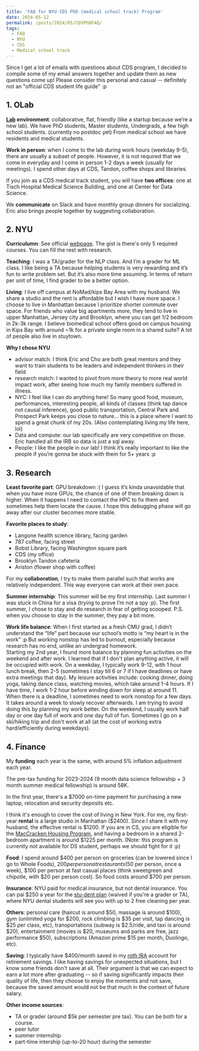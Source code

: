 ```yaml
---
title: 'FAQ for NYU CDS PhD (medical school track) Program'
date: 2024-05-12
permalink: /posts/2024/05/CDSPhDFAQ/
tags:
  - FAQ
  - NYU
  - CDS
  - Medical school track
---
```


Since I get a lot of emails with questions about CDS program, I decided to compile some of my email answers together and update them as new questions come up!
Please consider this personal and casual -- definitely not an "official CDS student life guide" :p

## 1. OLab

**[Lab](https://www.nyuolab.org/) environment**: collaborative, flat, friendly (like a startup because we’re a new lab). We have PhD students, Master students, Undergrads, 
a few high school students. (currently no postdoc yet) From medical school we have residents and medical students.

**Work in person**: when I come to the lab during work hours (weekday 9-5), there are usually a subset of people. However, it is not required that we come in everyday and I come in person 1-2 days a week (usually for meetings). I spend other days at CDS, Tandon, coffee shops and libraries. 

If you join as a CDS medical track student, you will have **two offices**: one at Tisch Hospital Medical Science Building, and one at Center for Data Science.

We **communicate** on Slack and have monthly group dinners for socializing. Eric also brings people together by suggesting collaboration.

## 2. NYU

**Curriculumn**: See official [webpage](https://cds.nyu.edu/phd-curriculum-info/). The gist is there's only 5 required courses. You can fill the rest with research. 

**Teaching**: I was a TA/grader for the NLP class. And I’m a grader for ML class. I like being a TA because helping students is very rewarding and it’s fun to write problem set. But it’s also more time assuming. In terms of return per unit of time, I find grader to be a better option. 

**Living**: I live off campus at NoMad/kips Bay Area with my husband. We share a studio and the rent is affordable but I wish I have more space. I choose to live in Manhattan because I prioritize shorter commute over space. For friends who value big apartments more, they tend to live in upper Manhattan, Jersey city and Brooklyn, where you can get 1/2 bedroom in 2k-3k range. I believe biomedical school offers good on campus housing in Kips Bay with around ~1k for a private single room in a shared suite? A lot of people also live in stuytown.

**Why I chose NYU**
- advisor match: I think Eric and Cho are both great mentors and they want to train students to be leaders and independent thinkers in their field
- research match: I wanted to pivot from more theory to more real world impact work, after seeing how much my family members suffered in illness.
- NYC: I feel like I can do anything here! So many good food, museum, performances, interesting  people, all kinds of classes (think tap dance not causal inference), good public transportation, Central Park and Prospect Park keeps you close to nature… this is a place where I want to spend a great chunk of my 20s. (Also contemplating living my life here, lol)
- Data and compute: our lab specifically are very competitive on those. Eric handled all the IRB so data is just a sql away. 
- People: I like the people in our lab! I think it’s really important to like the people if you’re gonna be stuck with them for 5+ years :p 

## 3. Research 

**Least favorite part**: GPU breakdown :( I guess it’s kinda unavoidable that when you have more GPUs, the chance of one of them breaking down is higher. When it happens I need to contact the HPC to fix them and sometimes help them locate the cause. I hope this debugging phase will go away after our cluster becomes more stable.

**Favorite places to study**: 
- Langone health science library, facing garden
- 787 coffee, facing street
- Bobst Library, facing Washington square park 
- CDS (my office)
- Brooklyn Tandon cafeteria
- Ariston (flower shop with coffee)

For my **collaboration**, I try to make them parallel such that works are relatively independent. This way everyone can work at their own pace.

**Summer internship**: This summer will be my first internship. Last summer I was stuck in China for a visa (trying to prove I’m not a spy :p). The first summer, 
I chose to stay and do research in fear of getting scooped. P.S. when you choose to stay in the summer, they pay a bit more.

**Work life balance**: When I first started as a fresh CMU grad, I didn’t understand the “life” part because our school’s motto is “my heart is in the work” :p But working nonstop has led to burnout, especially because research has no end, unlike an undergrad homework.  
Starting my 2nd year, I found more balance by planning fun activities on the weekend and after work. I learned that if I don't plan anything active, it will be occupied with work.
On a weekday, I typically work 9-12, with 1 hour lunch break, then 2-5 (sometimes I stay till 6 or 7 if I have deadlines or have extra meetings that day). 
My leisure activities include: cooking dinner, doing yoga, taking dance class, watching movies, which take around 1-4 hours. 
If I have time, I work 1-2 hour before winding down for sleep at around 11.
When there is a deadline, I sometimes need to work nonstop for a few days. It takes around a week to slowly recover afterwards. I am trying to avoid doing this by planning my work better. 
On the weekend, I usually work half day or one day full of work and one day full of fun. Sometimes I go on a ski/hiking trip and don't work at all (at the cost of working extra hard/efficiently during weekdays). 

## 4. Finance

My **funding** each year is the same, with around 5% inflation adjustment each year. 

The pre-tax funding for 2023-2024 (9 month data science fellowship + 3 month summer medical fellowship) is around 58K. 

In the first year, there's a $7000 on-time payment for purchasing a new laptop, relocation and security deposits etc.

I think it's enough to cover the cost of living in New York. 
For me, my first-year **rental** is a large studio in Manhattan ($2400). Since I share it with my husband, the effective rental is $1200. 
If you are in CS, you are eligible for the [MacCracken Housing Program](https://gsas.nyu.edu/admissions/financial-aid/general-graduate-housing-information/maccracken-housing-program-for-doctoral-students.html), 
and having a bedroom in a shared 2-bedroom apartment is around $1225 per month.
(Note: this program is currently not available for DS student, perhaps we should fight for it :p)

**Food**: I spend around $400 per person on groceries (can be lowered since I go to Whole Foods), $200 per person at restaurants ($50 per person, once a week), $100 per person at fast casual places (think sweetgreen and chipotle, with $20 per person cost). So food costs around $700 per person.

**Insurance**: NYU paid for medical insurance, but not dental insurance. You can pai $250 a year for the [stu-dent plan](https://dental.nyu.edu/patientcare/stu-dent-plan.html) (waived if you're a grader or TA),
where NYU dental students will see you with up to 2 free cleaning per year.

**Others**: personal care (haircut is around $50, massage is around $100), gym (unlimited yoga for $200, rock climbing is $35 per visit, tap dancing is $25 per class, etc), transportations (subway is $2.5/ride, and taxi is around $20), entertainment (movies is $20, museums and parks are free, jazz performance $50), subscriptions (Amazon prime $15 per month, Duolingo, etc). 

**Saving**: I typically have $400/month saved in my [roth IRA](https://pfforphds.com/roth-ira-graduate-school/) account for retirement savings. 
I like having savings for unexpected situations, but I know some friends don't save at all. 
Their argument is that we can expect to earn a lot more after graduating -- so if saving significantly impacts their quality of life, then they choose to enjoy the moments and not save, because the saved amount would not be that much in the context of future salary.

**Other income sources**:
- TA or grader (around $5k per semester pre tax). You can be both for a course.
- peer tutor
- summer internship
- part-time intership (up-to-20 hour) during the semester
